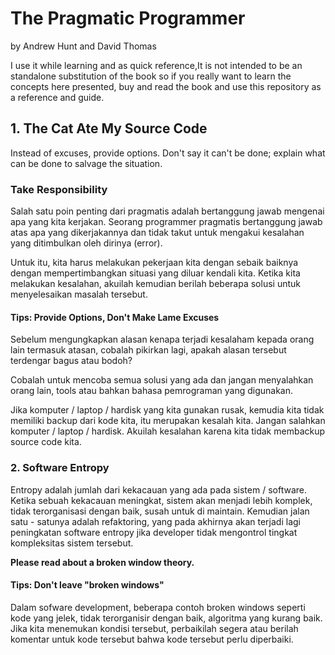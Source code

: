 # The Pragmatic Programmer
by Andrew Hunt and David Thomas

I use it while learning and as quick reference,It is not intended to be an standalone substitution of the book so if you really want to learn the concepts here presented, buy and read the book and use this repository as a reference and guide.

## 1. The Cat Ate My Source Code
Instead of excuses, provide options. Don't say it can't be done; explain what can be done to salvage the situation.

### Take Responsibility
Salah satu poin penting dari pragmatis adalah bertanggung jawab mengenai apa yang kita kerjakan. Seorang programmer pragmatis bertanggung jawab atas apa yang dikerjakannya dan tidak takut untuk mengakui kesalahan yang ditimbulkan oleh dirinya (error).

Untuk itu, kita harus melakukan pekerjaan kita dengan sebaik baiknya dengan mempertimbangkan situasi yang diluar kendali kita.
Ketika kita melakukan kesalahan, akuilah kemudian berilah beberapa solusi untuk menyelesaikan masalah tersebut.

#### Tips: Provide Options, Don't Make Lame Excuses
Sebelum mengungkapkan alasan kenapa terjadi kesalaham kepada orang lain termasuk atasan, cobalah pikirkan lagi, apakah alasan tersebut terdengar bagus atau bodoh?

Cobalah untuk mencoba semua solusi yang ada dan jangan menyalahkan orang lain, tools atau bahkan bahasa pemrograman yang digunakan.

Jika komputer / laptop / hardisk yang kita gunakan rusak, kemudia kita tidak memiliki backup dari kode kita, itu merupakan kesalah kita. Jangan salahkan komputer / laptop / hardisk. Akuilah kesalahan karena kita tidak membackup source code kita.

### 2. Software Entropy
Entropy adalah jumlah dari kekacauan yang ada pada sistem / software. Ketika sebuah kekacauan meningkat, sistem akan menjadi lebih komplek, tidak terorganisasi dengan baik, susah untuk di maintain. Kemudian jalan satu - satunya adalah refaktoring, yang pada akhirnya akan terjadi lagi peningkatan software entropy jika developer tidak mengontrol tingkat kompleksitas sistem tersebut.

**Please read about a broken window theory.**

#### Tips: Don't leave "broken windows"
Dalam sofware development, beberapa contoh broken windows seperti kode yang jelek, tidak terorganisir dengan baik, algoritma yang kurang baik. Jika kita menemukan kondisi tersebut, perbaikilah segera atau berilah komentar untuk kode tersebut bahwa kode tersebut perlu diperbaiki.

